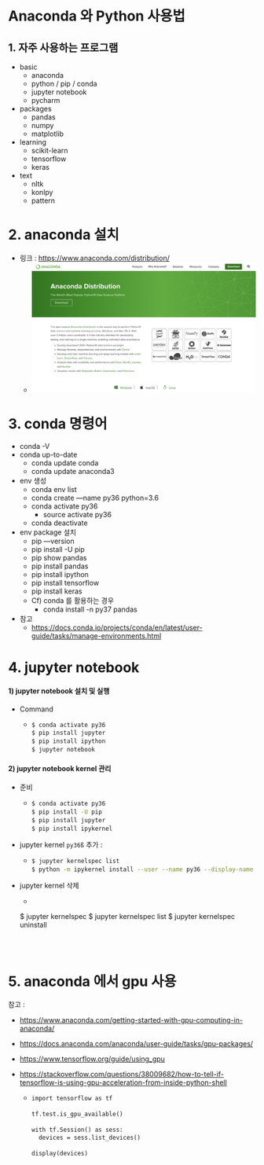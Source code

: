 

# Anaconda 와 Python 사용법



## 1. 자주 사용하는 프로그램

- basic
  - anaconda
  - python / pip / conda
  - jupyter notebook
  - pycharm
- packages
  - pandas
  - numpy
  - matplotlib
- learning
  - scikit-learn
  - tensorflow
  - keras
- text
  - nltk
  - konlpy
  - pattern



# 2. anaconda 설치



- 링크 : https://www.anaconda.com/distribution/
  - ![image](anaconda1.png)



# 3. conda 명령어

- conda -V
- conda up-to-date
  - conda update conda
  - conda update anaconda3
- env  생성
  - conda env list
  - conda create —name py36 python=3.6
  - conda activate py36
    - source activate py36
  - conda deactivate
- env package 설치
  - pip —version
  - pip install -U pip
  - pip show pandas
  - pip install pandas
  - pip install ipython
  - pip install tensorflow
  - pip install keras
  - Cf) conda 를 활용하는 경우
    - conda install -n py37 pandas
- 참고
  - https://docs.conda.io/projects/conda/en/latest/user-guide/tasks/manage-environments.html



# 4. jupyter notebook



####  1) jupyter notebook 설치 및 실행

- Command

  - ```bash
    $ conda activate py36
    $ pip install jupyter
    $ pip install ipython
    $ jupyter notebook
    ```



#### 2) jupyter notebook kernel 관리

- 준비

  - ```bash
    $ conda activate py36
    $ pip install -U pip
    $ pip install jupyter
    $ pip install ipykernel
    ```

- jupyter kernel `py36ß` 추가  : 

  - ```bash
    $ jupyter kernelspec list
    $ python -m ipykernel install --user --name py36 --display-name "Python (py37)"
    ```

- jupyter kernel 삭제

  - ```bash
  $ jupyter kernelspec
    $ jupyter kernelspec list
    $ jupyter kernelspec uninstall <NAME>
    ```



# 5. anaconda 에서 gpu 사용

참고 : 

- https://www.anaconda.com/getting-started-with-gpu-computing-in-anaconda/

- https://docs.anaconda.com/anaconda/user-guide/tasks/gpu-packages/

- https://www.tensorflow.org/guide/using_gpu

- https://stackoverflow.com/questions/38009682/how-to-tell-if-tensorflow-is-using-gpu-acceleration-from-inside-python-shell

  - ```
    import tensorflow as tf
    
    tf.test.is_gpu_available()  
    
    with tf.Session() as sess:
      devices = sess.list_devices()
    
    display(devices)
    ```

    

